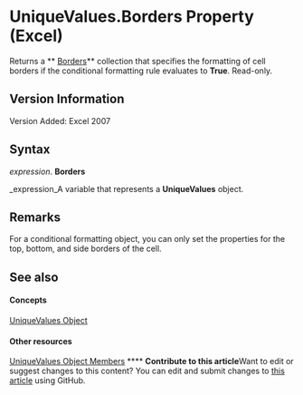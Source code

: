 
# UniqueValues.Borders Property (Excel)

Returns a  ** [Borders](adb6efd6-73b6-e620-e9be-f4a42bc52ae8.md)** collection that specifies the formatting of cell borders if the conditional formatting rule evaluates to **True**. Read-only.


## Version Information

Version Added: Excel 2007 


## Syntax

 _expression_. **Borders**

 _expression_A variable that represents a  **UniqueValues** object.


## Remarks

For a conditional formatting object, you can only set the properties for the top, bottom, and side borders of the cell.


## See also


#### Concepts


 [UniqueValues Object](1b8f056f-040c-7df4-8895-26a520cf6c1b.md)
#### Other resources


 [UniqueValues Object Members](53c161ba-b9ef-e052-2fd3-4c662454c5fc.md)
****   **Contribute to this article**Want to edit or suggest changes to this content? You can edit and submit changes to  [this article](https://github.com/jhershey00/VBA_Excel_Test/OpenXMLCon/articles/9ebd8e96-d1a3-e69e-ff00-0f6c3dc1c943.md) using GitHub.

